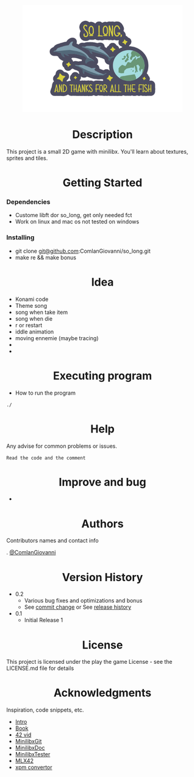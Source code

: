 <p align="center"><img height="280em" src="So_long_preview.png"></p>


<h1 align="center"> Description </h1>

This project is a small 2D game with minilibx. You'll learn about textures, sprites and tiles.

<h1 align="center"> Getting Started </h1>

### Dependencies

* Custome libft dor so_long, get only needed fct
* Work on linux and mac os not tested on windows

### Installing

* git clone git@github.com:ComlanGiovanni/so_long.git
* make re && make bonus

<h1 align="center"> Idea </h1>

* Konami code
* Theme song
* song when take item
* song when die
* r or restart
* iddle animation
* moving ennemie (maybe tracing)
*
*

<h1 align="center"> Executing program </h1>

* How to run the program
```
./
```

<h1 align="center"> Help </h1>

Any advise for common problems or issues.
```
Read the code and the comment
```

<h1 align="center"> Improve and bug </h1>

* 

<h1 align="center"> Authors </h1>

Contributors names and contact info

. [@ComlanGiovanni](https://github.com/ComlanGiovanni)

<h1 align="center"> Version History </h1>

* 0.2
    * Various bug fixes and optimizations and bonus
    * See [commit change]() or See [release history]()
* 0.1
    * Initial Release 1

<h1 align="center"> License </h1>

This project is licensed under the play the game License - see the LICENSE.md file for details

<h1 align="center"> Acknowledgments </h1>

Inspiration, code snippets, etc.
* [Intro](https://www.youtube.com/watch?v=N_dUmDBfp6k)
* [Book](https://www.amazon.fr/So-Long-Thanks-All-Fish/dp/1529034558)
* [42 vid](https://elearning.intra.42.fr/notions/minilibx/subnotions)
* [MinilibxGit](https://github.com/42Paris/minilibx-linux)
* [MinilibxDoc](https://harm-smits.github.io/42docs/libs/minilibx/introduction.html)
* [MinilibxTester](https://github.com/augustobecker/so_long_tester)
* [MLX42](https://github.com/codam-coding-college/MLX42)
* [xpm convertor](https://convertio.co/fr/png-xpm/)